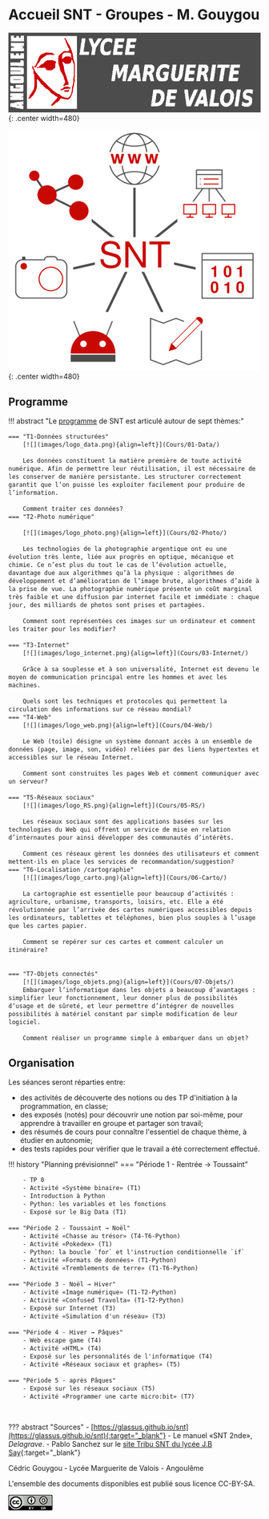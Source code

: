 # Accueil SNT - Groupes - M. Gouygou


![mdv](images/logo_MdV_site.png){: .center width=480} 



![](images/logo_SNT.png){: .center width=480}


## Programme

!!! abstract "Le [programme](data/ProgrammeSNT.pdf) de SNT est articulé autour de sept thèmes:"

    === "T1-Données structurées"
        [![](images/logo_data.png){align=left}](Cours/01-Data/)
        
        Les données constituent la matière première de toute activité numérique. Afin de permettre leur réutilisation, il est nécessaire de les conserver de manière persistante. Les structurer correctement garantit que l’on puisse les exploiter facilement pour produire de l’information.

        Comment traiter ces données?
    === "T2-Photo numérique"

        [![](images/logo_photo.png){align=left}](Cours/02-Photo/)
        
        Les technologies de la photographie argentique ont eu une évolution très lente, liée aux progrès en optique, mécanique et chimie. Ce n’est plus du tout le cas de l’évolution actuelle, davantage due aux algorithmes qu’à la physique : algorithmes de développement et d’amélioration de l’image brute, algorithmes d’aide à la prise de vue. La photographie numérique présente un coût marginal très faible et une diffusion par internet facile et immédiate : chaque jour, des milliards de photos sont prises et partagées.

        Comment sont représentées ces images sur un ordinateur et comment les traiter pour les modifier?

    === "T3-Internet"
        [![](images/logo_internet.png){align=left}](Cours/03-Internet/)

        Grâce à sa souplesse et à son universalité, Internet est devenu le moyen de communication principal entre les hommes et avec les machines.

        Quels sont les techniques et protocoles qui permettent la circulation des informations sur ce réseau mondial?
    === "T4-Web"
        [![](images/logo_web.png){align=left}](Cours/04-Web/)

        Le Web (toile) désigne un système donnant accès à un ensemble de données (page, image, son, vidéo) reliées par des liens hypertextes et accessibles sur le réseau Internet.

        Comment sont construites les pages Web et comment communiquer avec un serveur?

    === "T5-Réseaux sociaux"
        [![](images/logo_RS.png){align=left}](Cours/05-RS/)

        Les réseaux sociaux sont des applications basées sur les technologies du Web qui offrent un service de mise en relation d’internautes pour ainsi développer des communautés d’intérêts.

        Comment ces réseaux gèrent les données des utilisateurs et comment mettent-ils en place les services de recommandation/suggestion?
    === "T6-Localisation /cartographie"
        [![](images/logo_carto.png){align=left}](Cours/06-Carto/)

        La cartographie est essentielle pour beaucoup d’activités : agriculture, urbanisme, transports, loisirs, etc. Elle a été révolutionnée par l’arrivée des cartes numériques accessibles depuis les ordinateurs, tablettes et téléphones, bien plus souples à l’usage que les cartes papier.

        Comment se repérer sur ces cartes et comment calculer un itinéraire?


    === "T7-Objets connectés"
        [![](images/logo_objets.png){align=left}](Cours/07-Objets/)
        Embarquer l’informatique dans les objets a beaucoup d’avantages : simplifier leur fonctionnement, leur donner plus de possibilités d’usage et de sûreté, et leur permettre d’intégrer de nouvelles possibilités à matériel constant par simple modification de leur logiciel.

        Comment réaliser un programme simple à embarquer dans un objet?




## Organisation

Les séances seront réparties entre:

- des activités de découverte des notions ou des TP d'initiation à la programmation, en classe;
- des exposés (notés) pour découvrir une notion par soi-même, pour apprendre à travailler en groupe et partager son travail;
- des résumés de cours pour connaître l'essentiel de chaque thème, à étudier en autonomie;
- des tests rapides pour vérifier que le travail a été correctement effectué.

!!! history "Planning prévisionnel"
    === "Période 1 - Rentrée → Toussaint"

        - TP 0 
        - Activité «Système binaire» (T1)
        - Introduction à Python
        - Python: les variables et les fonctions
        - Exposé sur le Big Data (T1)

    === "Période 2 - Toussaint → Noël"
        - Activité «Chasse au trésor» (T4-T6-Python)
        - Activité «Pokedex» (T1)
        - Python: la boucle `for` et l'instruction conditionnelle `if`
        - Activité «Formats de données» (T1-Python)
        - Activité «Tremblements de terre» (T1-T6-Python)

    === "Période 3 - Noël → Hiver"
        - Activité «Image numérique» (T1-T2-Python)
        - Activité «Confused Travolta» (T1-T2-Python)
        - Exposé sur Internet (T3)
        - Activité «Simulation d'un réseau» (T3)
    
    === "Période 4 - Hiver → Pâques"
        - Web escape game (T4)
        - Activité «HTML» (T4)
        - Exposé sur les personnalités de l'informatique (T4)
        - Activité «Réseaux sociaux et graphes» (T5)

    === "Période 5 - après Pâques"
        - Exposé sur les réseaux sociaux (T5)
        - Activité «Programmer une carte micro:bit» (T7)
<br>

??? abstract "Sources"
    - [https://glassus.github.io/snt](https://glassus.github.io/snt){:target="_blank"} 
    - Le manuel «SNT 2nde», *Delagrave*.
    - Pablo Sanchez sur le [site Tribu SNT du lycée J.B Say](https://tribu.phm.education.gouv.fr/portal/pagemarker/2/cms/default-domain/workspaces/ressources-snt-jbs/documents?displayLiveVersion=1&scope=__nocache&displayContext=taskbar&addToBreadcrumb=0){:target="_blank"} 


Cédric Gouygou - Lycée Marguerite de Valois - Angoulême

L'ensemble des documents disponibles est publié sous licence CC-BY-SA.

![](images/ccbysa.png)